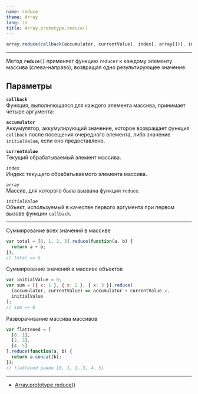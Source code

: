 ```yaml
---
name: reduce
theme: Array
lang: JS
title: Array.prototype.reduce()
---
```


```js
array.reduce(callback(accumulator, currentValue[, index[, array]])[, initialValue])
```

---

Метод **`reduce()`** применяет функцию `reducer` к каждому элементу массива (слева-направо), возвращая одно результирующее значение.

## Параметры

**`callback`**<br />
Функция, выполняющаяся для каждого элемента массива, принимает четыре аргумента:

**`accumulator`**<br />
Аккумулятор, аккумулирующий значение, которое возвращает функция `callback` после посещения очередного элемента, либо значение `initialValue`, если оно предоставлено.

**`currentValue`**<br />
Текущий обрабатываемый элемент массива.

_`index`_<br />
Индекс текущего обрабатываемого элемента массива.

_`array`_<br />
Массив, для которого была вызвана функция `reduce`.

_`initialValue`_<br />
Объект, используемый в качестве первого аргумента при первом вызове функции `callback`.

---

Суммирование всех значений в массиве

```js
var total = [0, 1, 2, 3].reduce(function(a, b) {
  return a + b;
});
// total == 6
```

Суммирование значений в массиве объектов

```js
var initialValue = 0;
var sum = [{ x: 1 }, { x: 2 }, { x: 3 }].reduce(
  (accumulator, currentValue) => accumulator + currentValue.x,
  initialValue
);
// sum == 6
```

Разворачивание массива массивов

```js
var flattened = [
  [0, 1],
  [2, 3],
  [4, 5]
].reduce(function(a, b) {
  return a.concat(b);
});
// flattened равен [0, 1, 2, 3, 4, 5]
```

---

- [Array.prototype.reduce()](https://developer.mozilla.org/ru/docs/Web/JavaScript/Reference/Global_Objects/Array/Reduce)
